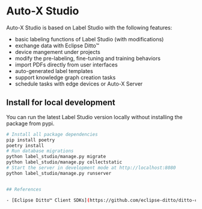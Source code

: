 # Auto-X Studio

Auto-X Studio is based on Label Studio with the following features:
- basic labeling functions of Label Studio (with modifications)
- exchange data with Eclipse Ditto™
- device mangement under projects
- modify the pre-labeling, fine-tuning and training behaviors
- import PDFs directly from user interfaces
- auto-generated label templates
- support knowledge graph creation tasks
- schedule tasks with edge devices or Auto-X Server

## Install for local development

You can run the latest Label Studio version locally without installing the package from pypi. 

```bash
# Install all package dependencies
pip install poetry
poetry install
# Run database migrations
python label_studio/manage.py migrate
python label_studio/manage.py collectstatic
# Start the server in development mode at http://localhost:8080
python label_studio/manage.py runserver


## References

- [Eclipse Ditto™ Client SDKs](https://github.com/eclipse-ditto/ditto-clients)